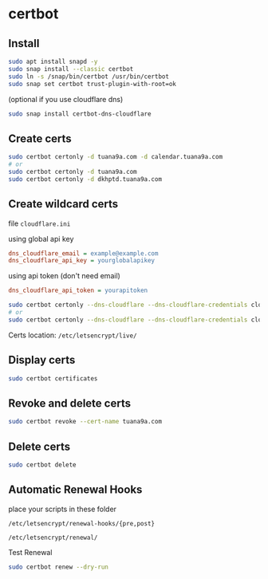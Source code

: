 # certbot

## Install

```bash
sudo apt install snapd -y
sudo snap install --classic certbot
sudo ln -s /snap/bin/certbot /usr/bin/certbot
sudo snap set certbot trust-plugin-with-root=ok
```

(optional if you use cloudflare dns)

```bash
sudo snap install certbot-dns-cloudflare
```

## Create certs

```bash
sudo certbot certonly -d tuana9a.com -d calendar.tuana9a.com
# or
sudo certbot certonly -d tuana9a.com
sudo certbot certonly -d dkhptd.tuana9a.com
```

## Create wildcard certs

file `cloudflare.ini`

using global api key

```ini
dns_cloudflare_email = example@example.com
dns_cloudflare_api_key = yourglobalapikey
```

using api token (don't need email)

```ini
dns_cloudflare_api_token = yourapitoken
```

```bash
sudo certbot certonly --dns-cloudflare --dns-cloudflare-credentials cloudflare.ini -d tuana9a.com -d *.tuana9a.com
# or
sudo certbot certonly --dns-cloudflare --dns-cloudflare-credentials cloudflare.ini -d tuana9a.com,*.tuana9a.com
```

Certs location: `/etc/letsencrypt/live/`

## Display certs

```bash
sudo certbot certificates
```

## Revoke and delete certs

```bash
sudo certbot revoke --cert-name tuana9a.com
```

## Delete certs

```bash
sudo certbot delete
```

## Automatic Renewal Hooks

place your scripts in these folder

```text
/etc/letsencrypt/renewal-hooks/{pre,post}
```

```text
/etc/letsencrypt/renewal/
```

Test Renewal

```bash
sudo certbot renew --dry-run
```
